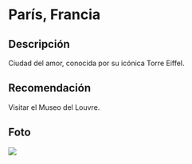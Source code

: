 # París, Francia

## Descripción
Ciudad del amor, conocida por su icónica Torre Eiffel.
​
## Recomendación
Visitar el Museo del Louvre.

## Foto
![](https://estoesfrancia.com/wp-content/uploads/2024/04/subir-torre-eiffel.jpg)
​